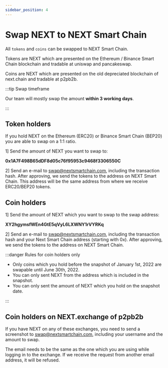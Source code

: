 ```yaml
---
sidebar_position: 4
---
```


# Swap NEXT to NEXT Smart Chain

All `tokens` and `coins` can be swapped to NEXT Smart Chain.

Tokens are NEXT which are presented on the Ethereum / Binance Smart Chain blockchain and tradable at uniswap and pancakeswap.

Coins are NEXT which are presented on the old depreciated blockchain of next.chain and tradable at p2pb2b. 

:::tip Swap timeframe

Our team will mostly swap the amount **within 3 working days**.

:::

## Token holders 

If you hold NEXT on the Ethereum (ERC20) or Binance Smart Chain (BEP20) you are able to swap on a 1:1 ratio.

1] Send the amount of NEXT you want to swap to:

**0x1A7F498B65dDF8d05c76f95953c9468f3306550C**

2] Send an e-mail to swap@nextsmartchain.com, including the transaction hash. After approving, we send the tokens to the address on NEXT Smart Chain. This address will be the same address from where we receive ERC20/BEP20 tokens.

## Coin holders

1] Send the amount of NEXT which you want to swap to the swap address:

**XY2hgymsfWEn4GtE5qVyL6LXWNY1rVYRKq**

2] Send an e-mail to swap@nextsmartchain.com, including the transaction hash and your Next Smart Chain address (starting with 0x). After approving, we send the tokens to the address on NEXT Smart Chain.

:::danger Rules for coin holders only

- Only coins which you hold before the snapshot of January 1st, 2022 are swapable until June 30th, 2022.
- You can only sent NEXT from the address which is included in the snapshot.
- You can only sent the amount of NEXT which you hold on the snapshot date.

:::

## Coin holders on NEXT.exchange of p2pb2b

If you have NEXT on any of these exchanges, you need to send a screenshot to swap@nextsmartchain.com, including your username and the amount to swap. 

The email needs to be the same as the one which you are using while logging in to the exchange. If we receive the request from another email address, it will be refused. 